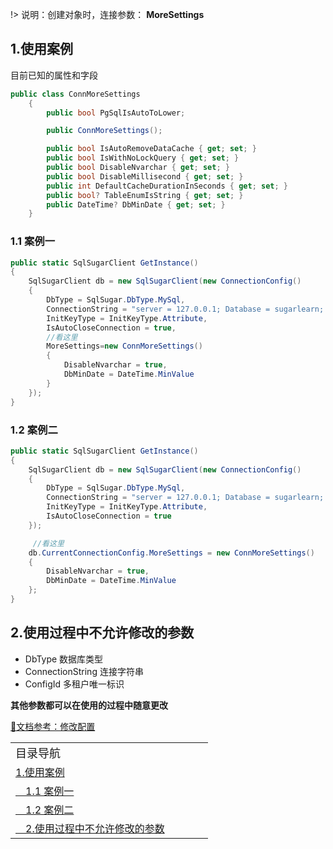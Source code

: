 !> 说明：创建对象时，连接参数： **MoreSettings**


## 1.使用案例

目前已知的属性和字段

```csharp
public class ConnMoreSettings
    {
        public bool PgSqlIsAutoToLower;

        public ConnMoreSettings();

        public bool IsAutoRemoveDataCache { get; set; }
        public bool IsWithNoLockQuery { get; set; }
        public bool DisableNvarchar { get; set; }
        public bool DisableMillisecond { get; set; }
        public int DefaultCacheDurationInSeconds { get; set; }
        public bool? TableEnumIsString { get; set; }
        public DateTime? DbMinDate { get; set; }
    }
```

### 1.1 案例一

```csharp
public static SqlSugarClient GetInstance()
{
    SqlSugarClient db = new SqlSugarClient(new ConnectionConfig()
    {
        DbType = SqlSugar.DbType.MySql,
        ConnectionString = "server = 127.0.0.1; Database = sugarlearn; Uid = root; Pwd = root; AllowLoadLocalInfile = true;",
        InitKeyType = InitKeyType.Attribute,
        IsAutoCloseConnection = true,
        //看这里
        MoreSettings=new ConnMoreSettings()
        {
            DisableNvarchar = true, 
            DbMinDate = DateTime.MinValue
        }
    });
}
```

### 1.2 案例二

```csharp
public static SqlSugarClient GetInstance()
{
    SqlSugarClient db = new SqlSugarClient(new ConnectionConfig()
    {
        DbType = SqlSugar.DbType.MySql,
        ConnectionString = "server = 127.0.0.1; Database = sugarlearn; Uid = root; Pwd = root; AllowLoadLocalInfile = true;",
        InitKeyType = InitKeyType.Attribute,
        IsAutoCloseConnection = true
    });

     //看这里
    db.CurrentConnectionConfig.MoreSettings = new ConnMoreSettings()
    {
        DisableNvarchar = true, 
        DbMinDate = DateTime.MinValue
    };
}
```


## 2.使用过程中不允许修改的参数
* DbType  数据库类型
* ConnectionString  连接字符串
* ConfigId 多租户唯一标识

**其他参数都可以在使用的过程中随意更改**



[📄文档参考：修改配置](https://www.donet5.com/home/Doc?typeId=2350)


<div id="NavigateDiv">
<table style="border:none;">
    <tr style="border:none;">
    <td style="border:none;width:300px"><a style="color:var(--sidebarSublink);font-size:18px;" > 目录导航 </a></td>
    </tr>
    <tr style="border:none;">
    <td style="border:none;width:300px"><a style="color:var(--sidebarSublink)" href="/#/SqlSugar/从零开始/修改配置?id=_1使用案例" > 1.使用案例 </a></td>
    </tr>
    <tr style="border:none;">
    <td style="border:none;width:300px"><a style="color:var(--sidebarSublink)" href="/#/SqlSugar/从零开始/修改配置?id=_11-案例一" >  &emsp;1.1 案例一 </a></td>
    </tr>
    <tr style="border:none;">
    <td style="border:none;width:300px"><a style="color:var(--sidebarSublink)" href="/#/SqlSugar/从零开始/修改配置?id=_12-案例二" > &emsp;1.2 案例二 </a></td>
    </tr>
    <tr style="border:none;">
    <td style="border:none;width:300px"><a style="color:var(--sidebarSublink)" href="/#/SqlSugar/从零开始/修改配置?id=_2使用过程中不允许修改的参数" > &emsp;2.使用过程中不允许修改的参数 </a></td>
    </tr>
</table>
</div>